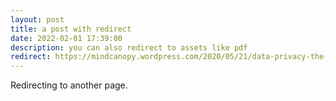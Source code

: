 ```yaml
---
layout: post
title: a post with redirect
date: 2022-02-01 17:39:00
description: you can also redirect to assets like pdf
redirect: https://mindcanopy.wordpress.com/2020/05/21/data-privacy-the-biggest-challenge/
---
```


Redirecting to another page.
